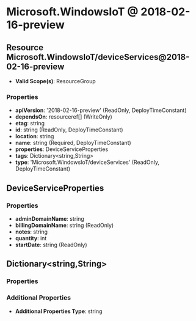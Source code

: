 # Microsoft.WindowsIoT @ 2018-02-16-preview

## Resource Microsoft.WindowsIoT/deviceServices@2018-02-16-preview
* **Valid Scope(s)**: ResourceGroup
### Properties
* **apiVersion**: '2018-02-16-preview' (ReadOnly, DeployTimeConstant)
* **dependsOn**: resourceref[] (WriteOnly)
* **etag**: string
* **id**: string (ReadOnly, DeployTimeConstant)
* **location**: string
* **name**: string (Required, DeployTimeConstant)
* **properties**: DeviceServiceProperties
* **tags**: Dictionary<string,String>
* **type**: 'Microsoft.WindowsIoT/deviceServices' (ReadOnly, DeployTimeConstant)

## DeviceServiceProperties
### Properties
* **adminDomainName**: string
* **billingDomainName**: string (ReadOnly)
* **notes**: string
* **quantity**: int
* **startDate**: string (ReadOnly)

## Dictionary<string,String>
### Properties
### Additional Properties
* **Additional Properties Type**: string

